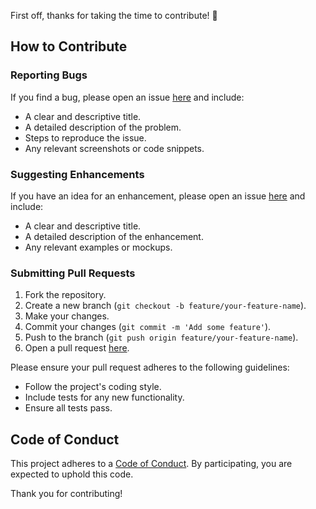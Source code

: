 First off, thanks for taking the time to contribute! 🎉

## How to Contribute

### Reporting Bugs

If you find a bug, please open an issue [here](https://github.com/yourusername/your-repo/issues) and include:
- A clear and descriptive title.
- A detailed description of the problem.
- Steps to reproduce the issue.
- Any relevant screenshots or code snippets.

### Suggesting Enhancements

If you have an idea for an enhancement, please open an issue [here](https://github.com/yourusername/your-repo/issues) and include:
- A clear and descriptive title.
- A detailed description of the enhancement.
- Any relevant examples or mockups.

### Submitting Pull Requests

1. Fork the repository.
2. Create a new branch (`git checkout -b feature/your-feature-name`).
3. Make your changes.
4. Commit your changes (`git commit -m 'Add some feature'`).
5. Push to the branch (`git push origin feature/your-feature-name`).
6. Open a pull request [here](https://github.com/yourusername/your-repo/pulls).

Please ensure your pull request adheres to the following guidelines:
- Follow the project's coding style.
- Include tests for any new functionality.
- Ensure all tests pass.

## Code of Conduct

This project adheres to a [Code of Conduct](CODE_OF_CONDUCT.md). By participating, you are expected to uphold this code.

Thank you for contributing!
